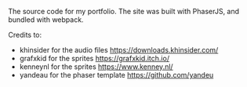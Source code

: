 The source code for my portfolio. The site was built with PhaserJS, and bundled with webpack.

Credits to:

- khinsider for the audio files https://downloads.khinsider.com/
- grafxkid for the sprites https://grafxkid.itch.io/
- kenneynl for the sprites https://www.kenney.nl/
- yandeau for the phaser template https://github.com/yandeu
